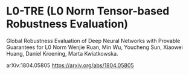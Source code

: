 # L0-TRE (L0 Norm Tensor-based Robustness Evaluation)

Global Robustness Evaluation of Deep Neural Networks with Provable Guarantees for L0 Norm
Wenjie Ruan, Min Wu, Youcheng Sun, Xiaowei Huang, Daniel Kroening, Marta Kwiatkowska.

arXiv:1804.05805 https://arxiv.org/abs/1804.05805

